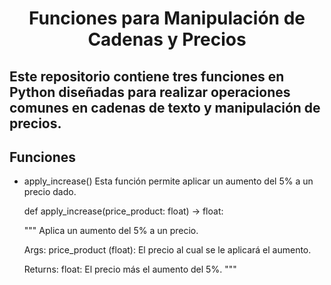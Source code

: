 <div align="center">
  <h1>Funciones para Manipulación de Cadenas y Precios</h1>
</div>
<div>
  <h2>Este repositorio contiene tres funciones en Python diseñadas para realizar operaciones comunes en cadenas de texto y manipulación de precios.</h2>
</div>

<h2>Funciones</h2>

* apply_increase() Esta función permite aplicar un aumento del 5% a un precio dado.
  
  def apply_increase(price_product: float) -> float:

    """
    Aplica un aumento del 5% a un precio.

    Args:
        price_product (float): El precio al cual se le aplicará el aumento.

    Returns:
        float: El precio más el aumento del 5%.
    """
